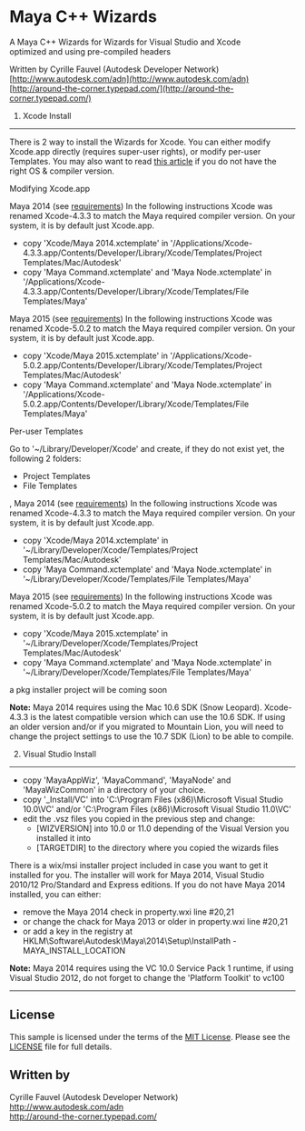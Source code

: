 Maya C++ Wizards
================

A Maya C++ Wizards for Wizards for Visual Studio and Xcode  
optimized and using pre-compiled headers

Written by Cyrille Fauvel (Autodesk Developer Network)  
[http://www.autodesk.com/adn](http://www.autodesk.com/adn)  
[http://around-the-corner.typepad.com/](http://around-the-corner.typepad.com/)

1) Xcode Install
----------------

There is 2 way to install the Wizards for Xcode. You can either modify Xcode.app directly (requires super-user rights), or modify per-user Templates. You may also want to read [this article](http://around-the-corner.typepad.com/adn/2013/06/new-maya-cppython-plug-in-wizards.html) if you do not have the right OS & compiler version.


Modifying Xcode.app


Maya 2014 (see [requirements](http://around-the-corner.typepad.com/adn/2013/06/maya-compiler-versions-update.html))
In the following instructions Xcode was renamed Xcode-4.3.3 to match the Maya required compiler version. On your system, it is by default just Xcode.app.
- copy 'Xcode/Maya 2014.xctemplate' in '/Applications/Xcode-4.3.3.app/Contents/Developer/Library/Xcode/Templates/Project Templates/Mac/Autodesk'
- copy 'Maya Command.xctemplate' and 'Maya Node.xctemplate' in '/Applications/Xcode-4.3.3.app/Contents/Developer/Library/Xcode/Templates/File Templates/Maya'

Maya 2015 (see [requirements](http://around-the-corner.typepad.com/adn/2014/04/maya-compiler-versions-update.html))
In the following instructions Xcode was renamed Xcode-5.0.2 to match the Maya required compiler version. On your system, it is by default just Xcode.app.
- copy 'Xcode/Maya 2015.xctemplate' in '/Applications/Xcode-5.0.2.app/Contents/Developer/Library/Xcode/Templates/Project Templates/Mac/Autodesk'
- copy 'Maya Command.xctemplate' and 'Maya Node.xctemplate' in '/Applications/Xcode-5.0.2.app/Contents/Developer/Library/Xcode/Templates/File Templates/Maya'


Per-user Templates

Go to '~/Library/Developer/Xcode' and create, if they do not exist yet, the following 2 folders:
- Project Templates
- File Templates

,
Maya 2014 (see [requirements](http://around-the-corner.typepad.com/adn/2013/06/maya-compiler-versions-update.html))
In the following instructions Xcode was renamed Xcode-4.3.3 to match the Maya required compiler version. On your system, it is by default just Xcode.app.
- copy 'Xcode/Maya 2014.xctemplate' in '~/Library/Developer/Xcode/Templates/Project Templates/Mac/Autodesk'
- copy 'Maya Command.xctemplate' and 'Maya Node.xctemplate' in ‘~/Library/Developer/Xcode/Templates/File Templates/Maya'

Maya 2015 (see [requirements](http://around-the-corner.typepad.com/adn/2014/04/maya-compiler-versions-update.html))
In the following instructions Xcode was renamed Xcode-5.0.2 to match the Maya required compiler version. On your system, it is by default just Xcode.app.
- copy 'Xcode/Maya 2015.xctemplate' in '~/Library/Developer/Xcode/Templates/Project Templates/Mac/Autodesk'
- copy 'Maya Command.xctemplate' and 'Maya Node.xctemplate' in '~/Library/Developer/Xcode/Templates/File Templates/Maya'


a pkg installer project will be coming soon

<b>Note:</b> Maya 2014 requires using the Mac 10.6 SDK (Snow Leopard). Xcode-4.3.3 is the latest compatible version which can use the 10.6 SDK. If using an older version and/or if you migrated to Mountain Lion, you will need to change the project settings to use the 10.7 SDK (Lion) to be able to compile.


2) Visual Studio Install
------------------------
- copy 'MayaAppWiz', 'MayaCommand', 'MayaNode' and 'MayaWizCommon' in a directory of your choice.
- copy '_Install/VC' into 'C:\Program Files (x86)\Microsoft Visual Studio 10.0\VC' and/or 'C:\Program Files (x86)\Microsoft Visual Studio 11.0\VC'
- edit the .vsz files you copied in the previous step and change:
   - [WIZVERSION] into 10.0 or 11.0 depending of the Visual Version you installed it into
   - [TARGETDIR] to the directory where you copied the wizards files

There is a wix/msi installer project included in case you want to get it installed for you. The installer will work for Maya 2014, Visual Studio 2010/12 Pro/Standard and Express editions. If you do not have Maya 2014 installed, you can either:
- remove the Maya 2014 check in property.wxi line #20,21
- or change the chack for Maya 2013 or older in property.wxi line #20,21
- or add a key in the registry at HKLM\Software\Autodesk\Maya\2014\Setup\InstallPath - MAYA_INSTALL_LOCATION

<b>Note:</b> Maya 2014 requires using the VC 10.0 Service Pack 1 runtime, if using Visual Studio 2012, do not forget to change the 'Platform Toolkit' to vc100

--------

## License

This sample is licensed under the terms of the [MIT License](http://opensource.org/licenses/MIT). Please see the [LICENSE](LICENSE) file for full details.


## Written by

Cyrille Fauvel (Autodesk Developer Network)  
http://www.autodesk.com/adn  
http://around-the-corner.typepad.com/  
